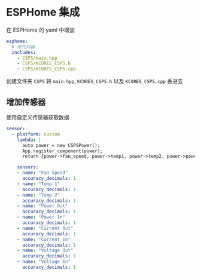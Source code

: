 # ESPHome 集成

在 ESPHome 的 yaml 中增加

```yaml
esphome:
  # 原先内容
  includes:
    - CSPS/main.hpp
    - CSPS/KCORES_CSPS.h
    - CSPS/KCORES_CSPS.cpp
```

创建文件夹 `CSPS` 将 `main.hpp`, `KCORES_CSPS.h` 以及 `KCORES_CSPS.cpp` 丢进去

## 增加传感器

使用自定义传感器获取数据

```yaml
sensor:
  - platform: custom
    lambda: |-
      auto power = new CSPSPower();
      App.register_component(power);
      return {power->fan_speed, power->temp1, power->temp2, power->power_out, power->power_in, power->current_out, power->current_in, power->voltage_out, power->voltage_in};

    sensors:
    - name: "Fan Speed"
      accuracy_decimals: 1
    - name: "Temp 1"
      accuracy_decimals: 1
    - name: "Temp 2"
      accuracy_decimals: 1
    - name: "Power Out"
      accuracy_decimals: 1
    - name: "Power In"
      accuracy_decimals: 1
    - name: "Current Out"
      accuracy_decimals: 1
    - name: "Current In"
      accuracy_decimals: 1
    - name: "Voltage Out"
      accuracy_decimals: 1
    - name: "Voltage In"
      accuracy_decimals: 1
```
